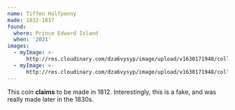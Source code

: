 ```yaml
---
name: Tiffen Halfpenny
made: 1832-1837
found:
  where: Prince Edward Island
  when: '2021'
images:
  - myImage: >-
      http://res.cloudinary.com/dza6vysyp/image/upload/v1630171948/collection/coins/tiffan-halfpenny/849F9129-DF13-4BF3-96F1-CBEC2F477872_1_105_c_adobespark_pn4mb5.png
  - myImage: >-
      http://res.cloudinary.com/dza6vysyp/image/upload/v1630171948/collection/coins/tiffan-halfpenny/A68BBCE9-845C-4BDD-8AEE-6A068836025B_1_105_c_adobespark_skbkxv.png
---
```

This coin **claims** to be made in 1812. Interestingly, this is a fake, and was really made later in the 1830s. 
